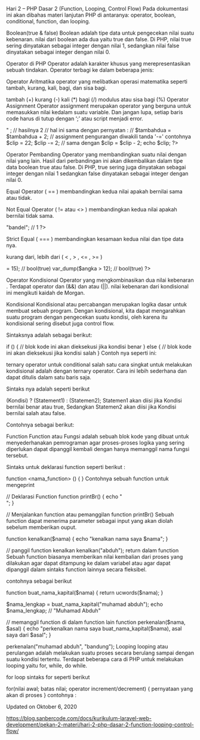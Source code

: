 Hari 2 – PHP Dasar 2 (Function, Looping, Control Flow)
Pada dokumentasi ini akan dibahas materi lanjutan PHP di antaranya: operator, boolean, conditional, function, dan looping.

Boolean(true & false)
Boolean adalah tipe data untuk pengecekan nilai suatu kebenaran. nilai dari boolean ada dua yaitu true dan false. Di PHP, nilai true sering dinyatakan sebagai integer dengan nilai 1, sedangkan nilai false dinyatakan sebagai integer dengan nilai 0.

Operator di PHP
Operator adalah karakter khusus yang merepresentasikan sebuah tindakan. Operator terbagi ke dalam beberapa jenis:

Operator Aritmatika
operator yang melibatkan operasi matematika seperti tambah, kurang, kali, bagi, dan sisa bagi.

tambah (+)
kurang (-)
kali (*)
bagi (/)
modulus atau sisa bagi (%)
Operator Assignment
Operator assignment merupakan operator yang berguna untuk memasukkan nilai kedalam suatu variable. Dan jangan lupa, setiap baris code harus di tutup dengan ‘;’ atau script menjadi error.

<?php
// contoh operator assignment
$panjang = 10; // contoh assignment
$lebar = 8; // contoh assignment
$luas = $panjang * $lebar ; // contoh assignment juga
// tanda '=' mewakili proses assignment,
// ada beberapa tanda lagi yang dapat
// melakukan assignment,
// assignment penjumlahan diwakili tanda '+=' contohnya
$tambahdua += 2;
echo $tambahdua."<br>" ;
// hasilnya 2
// hal ini sama dengan pernyatan :
// $tambahdua = $tambahdua + 2;
// assignment pengurangan diwakili tanda '-=' contohnya
$clip = 22;
$clip -= 2; // sama dengan $clip = $clip - 2;
echo $clip;
?>
Operator Pembanding
Operator yang membandingkan suatu nilai dengan nilai yang lain. Hasil dari perbandingan ini akan dikembalikan dalam tipe data boolean true atau false. Di PHP, true sering juga dinyatakan sebagai integer dengan nilai 1 sedangkan false dinyatakan sebagai integer dengan nilai 0.

Equal Operator ( == )
membandingkan kedua nilai apakah bernilai sama atau tidak.

<?php
$angka = 10;
echo $angka == 10; // true atau 1
var_dump($angka == 9); // bool(false) atau 0
?>
Not Equal Operator ( != atau <> )
membandingkan kedua nilai apakah bernilai tidak sama.

<?php
$sifat= "rajin";
var_dump($sifat != "malas"); // bool(true)
echo $sifat <> "bandel"; // 1
?>
Strict Equal ( === )
membandingkan kesamaan kedua nilai dan tipe data nya.

<?php
$angka = 10;
var_dump($angka === "10");// bool(false)
var_dump($angka === 10);// bool(true)
?>
kurang dari, lebih dari ( < , > , <= , >= )
<?php
$angka = 17;
var_dump($angka < 20); // bool(true)
var_dump($angka <= 17); // bool(true)
var_dump($angka >= 15); // bool(true)
var_dump($angka > 12); // bool(true)
?>
Operator Kondisional
Operator yang mengkombinasikan dua nilai kebenaran . Terdapat operator dan (&&) dan atau (||). nilai kebenaran dari kondisional ini mengikuti kaidah de Morgan.

<?php
var_dump(true && true); // bool(true)
var_dump(true && false);// bool(false)
var_dump(false && true);// bool(false)
var_dump(false && false);// bool(false)

var_dump(true || true); // bool(true)
var_dump(true || false); // bool(true)
var_dump(false || true); // bool(true)
var_dump(false || false); // bool(false)
?>
Kondisional
Kondisional atau percabangan merupakan logika dasar untuk membuat sebuah program. Dengan kondisional, kita dapat mengarahkan suatu program dengan pengecekan suatu kondisi, oleh karena itu kondisional sering disebut juga control flow.

Sintaksnya adalah sebagai berikut:


if (<kondisi benar>) {
   // blok kode ini akan dieksekusi jika kondisi benar
} else {
   // blok kode ini akan dieksekusi jika kondisi salah
}
Contoh nya seperti ini:

<?php
$hari_ini = "senin";
if($hari_ini == "senin") {
  echo "I Love Monday";
} else {
  echo "Ini bukan hari senin"
}
?>
ternary operator untuk conditional
salah satu cara singkat untuk melakukan kondisional adalah dengan ternary operator. Cara ini lebih sederhana dan dapat ditulis dalam satu baris saja.

Sintaks nya adalah seperti berikut

(Kondisi) ? (Statement1) : (Statemen2);
Statemen1 akan diisi jika Kondisi bernilai benar atau true, Sedangkan Statemen2 akan diisi jika Kondisi bernilai salah atau false.

Contohnya sebagai berikut:

<?php
$materi= "PHP";
$materi == PHP ? echo "Hari ini belajar PHP" : echo "Hari ini bukan materi PHP";
?>
Function
Function atau Fungsi adalah sebuah blok kode yang dibuat untuk menyederhanakan pemrograman agar proses-proses logika yang sering diperlukan dapat dipanggil kembali dengan hanya memanggil nama fungsi tersebut.

Sintaks untuk deklarasi function seperti berikut :

function <nama_function> (<parameter>) {
  <blok kode yang dijalankan>
}
Contohnya sebuah function untuk mengeprint <br>

// Deklarasi Function
function printBr() {
  echo "<br>";
}

// Menjalankan function atau pemanggilan function
printBr() 
Sebuah function dapat menerima parameter sebagai input yang akan diolah sebelum memberikan ouput.

function kenalkan($nama) {
  echo "kenalkan nama saya $nama";
}

// panggil function kenalkan
kenalkan("abduh");
return dalam function
Sebuah function biasanya memberikan nilai kembalian dari proses yang dilakukan agar dapat ditampung ke dalam variabel atau agar dapat dipanggil dalam sintaks function lainnya secara fleksibel.

contohnya sebagai berikut

function buat_nama_kapital($nama) {
  return ucwords($nama);
}

$nama_lengkap = buat_nama_kapital("muhamad abduh");
echo $nama_lengkap; // "Muhamad Abduh"

// memanggil function di dalam function lain
function perkenalan($nama, $asal) {
  echo "perkenalkan nama saya buat_nama_kapital($nama), asal saya dari $asal";
}

perkenalan("muhamad abduh", "bandung");
Looping
looping atau perulangan adalah melakukan suatu proses secara berulang sampai dengan suatu kondisi tertentu. Terdapat beberapa cara di PHP untuk melakukan looping yaitu for, while, do while.

for loop
sintaks for seperti berikut

for(nilai awal; batas nilai; operator increment/decrement)
{
pernyataan yang akan di proses
}
contohnya :

<?php
for($i = 1; $i < 5 ; $i++ ){
  echo "ini adalah looping ke $i";
}
?>
Updated on Oktober 6, 2020

https://blog.sanbercode.com/docs/kurikulum-laravel-web-development/pekan-2-materi/hari-2-php-dasar-2-function-looping-control-flow/